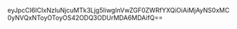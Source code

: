 eyJpcCI6ICIxNzIuNjcuMTk3Ljg5IiwgInVwZGF0ZWRfYXQiOiAiMjAyNS0xMC0yNVQxNToyOToyOS42ODQ3ODUrMDA6MDAifQ==